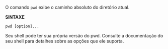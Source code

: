 O comando `pwd` exibe o caminho absoluto do diretório atual.

**SINTAXE**
```
pwd [option]...
```

Seu shell pode ter sua própria versão do pwd. Consulte a documentação do seu shell para detalhes sobre as opções que ele suporta.